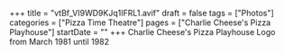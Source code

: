 +++
title = "vtBf_VI9WD9KJq1IFRL1.avif"
draft = false
tags = ["Photos"]
categories = ["Pizza Time Theatre"]
pages = ["Charlie Cheese's Pizza Playhouse"]
startDate = ""
+++
Charlie Cheese's Pizza Playhouse Logo from March 1981 until 1982
